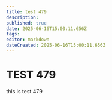 ```yaml
---
title: test 479
description: 
published: true
date: 2025-06-16T15:00:11.656Z
tags: 
editor: markdown
dateCreated: 2025-06-16T15:00:11.656Z
---
```


# TEST 479
this is test 479

